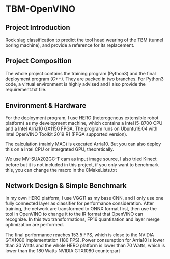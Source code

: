# TBM-OpenVINO

Project Introduction
-
Rock slag classification to predict the tool head wearing of the TBM (tunnel boring machine), and provide a reference for its replacement.

Project Composition
-
The whole project contains the training program (Python3) and the final deployment program (C++). They are packed in two branches. For Python3 code, a virtual environment is highly advised and I also provide the requirement.txt file.

Environment & Hardware
-
For the deployment program, I use HERO (heterogenous extensible robot platform) as my development machine, which contains a Intel i5-8700 CPU and a Intel Arria10 GX1150 FPGA. The program runs on Ubuntu16.04 with Intel OpenVINO Toolkit 2019 R1 (FPGA supported version).

The calculation (mainly MAC) is executed Arria10. But you can also deploy this on a Intel CPU or intergrated GPU, theoretically.

We use MV-SUA202GC-T cam as input image source, I also tried Kinect before but it is not included in this project, if you only want to benchmark this, you can change the macro in the CMakeLists.txt

Network Design & Simple Benchmark
-
In my own HERO platform, I use VGG11 as my base CNN, and I only use one fully connected layer as classifier for performance consideration. After training, the network are transformed to ONNX format first, then use the tool in OpenVINO to change it to the IR format that OpenVINO can recognize. In this two transformations, FP16 quantization and layer merge optimization are performed.

The final performance reaches 153.5 FPS, which is close to the NVIDIA GTX1080 implementation (180 FPS). Power consumption for Arria10 is lower than 30 Watts and the whole HERO platform is lower than 70 Watts, which is lower than the 180 Watts NVIDIA GTX1080 counterpart